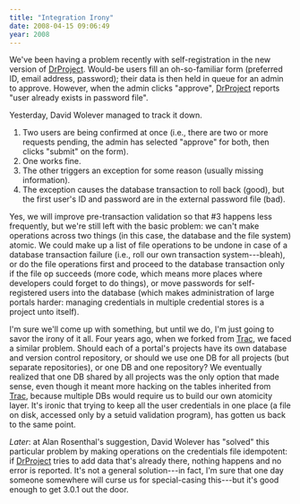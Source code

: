 ```yaml
---
title: "Integration Irony"
date: 2008-04-15 09:06:49
year: 2008
---
```

We've been having a problem recently with self-registration in the new version of <a href="http://www.drproject.org">DrProject</a>. Would-be users fill an oh-so-familiar form (preferred ID, email address, password); their data is then held in queue for an admin to approve.  However, when the admin clicks "approve", <a href="http://www.drproject.org">DrProject</a> reports "user already exists in password file".

Yesterday, David Wolever managed to track it down.
<ol>
	<li>Two users are being confirmed at once (i.e., there are two or more requests pending, the admin has selected "approve" for both, then clicks "submit" on the form).</li>
	<li>One works fine.</li>
	<li>The other triggers an exception for some reason (usually missing information).</li>
	<li>The exception causes the database transaction to roll back (good), but the first user's ID and password are in the external password file (bad).</li>
</ol>
Yes, we will improve pre-transaction validation so that #3 happens less frequently, but we're still left with the basic problem: we can't make operations across two things (in this case, the database and the file system) atomic. We could make up a list of file operations to be undone in case of a database transaction failure (i.e., roll our own transaction system---bleah), or do the file operations first and proceed to the database transaction only if the file op succeeds (more code, which means more places where developers could forget to do things), or move passwords for self-registered users into the database (which makes administration of large portals harder: managing credentials in multiple credential stores is a project unto itself).

I'm sure we'll come up with something, but until we do, I'm just going to savor the irony of it all. Four years ago, when we forked from <a href="http://trac.edgewall.org">Trac</a>, we faced a similar problem. Should each of a portal's projects have its own database and version control repository, or should we use one DB for all projects (but separate repositories), or one DB and one repository? We eventually realized that one DB shared by all projects was the only option that made sense, even though it meant more hacking on the tables inherited from <a href="http://trac.edgewall.org">Trac</a>, because multiple DBs would require us to build our own atomicity layer.  It's ironic that trying to keep all the user credentials in one place (a file on disk, accessed only by a setuid validation program), has gotten us back to the same point.

<em>Later</em>: at Alan Rosenthal's suggestion, David Wolever has "solved" this particular problem by making operations on the credentials file idempotent: if <a href="http://www.drproject.org">DrProject</a> tries to add data that's already there, nothing happens and no error is reported.  It's not a general solution---in fact, I'm sure that one day someone somewhere will curse us for special-casing this---but it's good enough to get 3.0.1 out the door.
